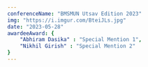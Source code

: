 ```yaml
---
conferenceName: "BMSMUN Utsav Edition 2023"
img: "https://i.imgur.com/BteiJLs.jpg"
date: "2023-05-28"
awardeeAward: {
    "Abhiram Dasika" : "Special Mention 1",
    "Nikhil Girish" : "Special Mention 2"
}
---
```


